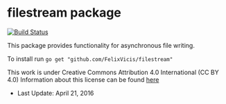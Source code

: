 # filestream package
[![Build Status](https://travis-ci.org/FelixVicis/filestream.svg)](https://travis-ci.org/FelixVicis/filestream)

This package provides functionality for asynchronous file writing.

To install run `go get "github.com/FelixVicis/filestream"`

This work is under Creative Commons Attribution 4.0 International (CC BY 4.0)
Information about this license can be found [here](https://creativecommons.org/licenses/by/4.0/)

* Last Update: April 21, 2016